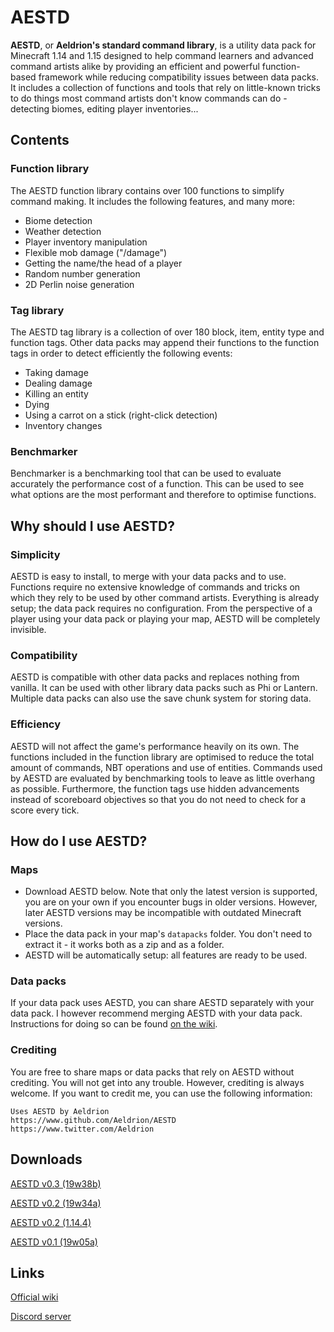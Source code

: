 # AESTD

**AESTD**, or **Aeldrion's standard command library**, is a utility data pack for Minecraft 1.14 and 1.15 designed to help command learners and advanced command artists alike by providing an efficient and powerful function-based framework while reducing compatibility issues between data packs. It includes a collection of functions and tools that rely on little-known tricks to do things most command artists don't know commands can do - detecting biomes, editing player inventories...

## Contents

### Function library
The AESTD function library contains over 100 functions to simplify command making.
It includes the following features, and many more:
- Biome detection
- Weather detection
- Player inventory manipulation
- Flexible mob damage ("/damage")
- Getting the name/the head of a player
- Random number generation
- 2D Perlin noise generation

### Tag library
The AESTD tag library is a collection of over 180 block, item, entity type and function tags.
Other data packs may append their functions to the function tags in order to detect efficiently the following events:
- Taking damage
- Dealing damage
- Killing an entity
- Dying
- Using a carrot on a stick (right-click detection)
- Inventory changes

### Benchmarker
Benchmarker is a benchmarking tool that can be used to evaluate accurately the performance cost of a function.
This can be used to see what options are the most performant and therefore to optimise functions.

## Why should I use AESTD?

### Simplicity
AESTD is easy to install, to merge with your data packs and to use.
Functions require no extensive knowledge of commands and tricks on which they rely to be used by other command artists.
Everything is already setup; the data pack requires no configuration.
From the perspective of a player using your data pack or playing your map, AESTD will be completely invisible.

### Compatibility
AESTD is compatible with other data packs and replaces nothing from vanilla.
It can be used with other library data packs such as Phi or Lantern.
Multiple data packs can also use the save chunk system for storing data.

### Efficiency
AESTD will not affect the game's performance heavily on its own.
The functions included in the function library are optimised to reduce the total amount of commands, NBT operations and use of entities. Commands used by AESTD are evaluated by benchmarking tools to leave as little overhang as possible.
Furthermore, the function tags use hidden advancements instead of scoreboard objectives so that you do not need to check for a score every tick.

## How do I use AESTD?

### Maps
* Download AESTD below. Note that only the latest version is supported, you are on your own if you encounter bugs in older versions. However, later AESTD versions may be incompatible with outdated Minecraft versions.
* Place the data pack in your map's `datapacks` folder. You don't need to extract it - it works both as a zip and as a folder.
* AESTD will be automatically setup: all features are ready to be used.

### Data packs
If your data pack uses AESTD, you can share AESTD separately with your data pack. I however recommend merging AESTD with your data pack. Instructions for doing so can be found [on the wiki](https://minecraft.gamepedia.com/User:Aeldrion/Projects/AESTD#Merging_AESTD_with_your_data_pack).

### Crediting
You are free to share maps or data packs that rely on AESTD without crediting. You will not get into any trouble. However, crediting is always welcome. If you want to credit me, you can use the following information:

```
Uses AESTD by Aeldrion
https://www.github.com/Aeldrion/AESTD
https://www.twitter.com/Aeldrion
```

## Downloads

[AESTD v0.3 (19w38b)](https://www.mediafire.com/file/3vdd467plz471na)

[AESTD v0.2 (19w34a)](https://www.mediafire.com/file/y73kgz0l39z9zq3)

[AESTD v0.2 (1.14.4)](https://www.mediafire.com/file/swp4mn1coisodfi)

[AESTD v0.1 (19w05a)](https://www.mediafire.com/file/m7cwbkzd4jddqu6)

## Links

[Official wiki](https://minecraft.gamepedia.com/User:Aeldrion/Projects/AESTD)

[Discord server](https://discord.gg/KJet4xF)
